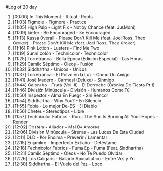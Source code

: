 #Log of 20 day

1. [00:00] In This Moment - Ritual - Roots
1. [11:03] Figmore - Figmore - Practice
1. [11:05] High Pulp - Light Fix - Not by Chance (feat. JusMoni)
1. [11:09] kiefer - Be Encouraged - Be Encouraged
1. [11:13] Kassa Overall - Please Don't Kill Me (feat. Joel Ross, Theo Croker) - Please Don't Kill Me (feat. Joel Ross, Theo Croker)
1. [11:16] Pink Lotion - Lusters - Find Me Two
1. [11:19] Sunni Colón - Technicolor - Technicolor
1. [11:25] Torreblanca - Bella Época (Edición Especial) - Las Horas
1. [11:29] Camilo Séptimo - Óleos - Fusión
1. [11:32] Siddhartha - Únicos - Únicos
1. [11:37] Torreblanca - El Polvo en la Luz - Como Un Amigo
1. [11:41] José Madero - Carmesí (Deluxe) - Sinmigo
1. [11:44] Caloncho - Fruta (Vol. II) - El Derroche (Crónica De Fiesta Pt.1)
1. [11:46] División Minúscula - División - Humanos Como Tú
1. [11:50] Inspector - Alma En Fuego - Sin Rencor
1. [11:54] Siddhartha - Why You? - En Silencio
1. [11:55] Fobia - Lo mejor De-ES - El Diablo
1. [11:56] Chetes - Stereotipos - Libre
1. [11:57] Technicolor Fabrics - Run... The Sun Is Burning All Your Hopes - Render
1. [12:02] Costera - Aliados - Mal De Amores
1. [12:06] División Minúscula - Sirenas - Las Luces De Esta Ciudad
1. [12:11] DLD - Por Encima - Prevenir / Lamentar
1. [12:15] Enjambre - Imperfecto Extraño - Detéstame
1. [12:18] Technicolor Fabrics - Fuma Ep - Fuma (Feat. Siddhartha)
1. [12:21] Camilo Séptimo - Óleos - No Te Puedo Olvidar
1. [12:26] Los Caligaris - Bailarín Apocalíptico - Entre Vos y Yo
1. [12:30] Siddhartha - El Vuelo del Pez - Loco
